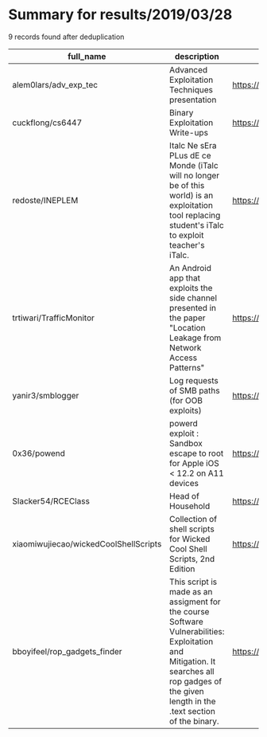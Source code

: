 
# Summary for results/2019/03/28
    
9 records found after deduplication

| full_name | description | html_url | matched_list | matched_count | pushed_at | size | stargazers_count | language | forks_count |
|---------------------------------------|----------------------------------------------------------------------------------------------------------------------------------------------------------------------------------------------|----------------------------------------------------------|----------------|-----------------|---------------------------|--------|--------------------|------------|---------------|
| alem0lars/adv_exp_tec | Advanced Exploitation Techniques presentation | https://github.com/alem0lars/adv_exp_tec | ['exploit'] | 1 | 2019-03-28 17:21:57+00:00 | 393 | 1 | JavaScript | 1 |
| cuckflong/cs6447 | Binary Exploitation Write-ups | https://github.com/cuckflong/cs6447 | ['exploit'] | 1 | 2019-03-28 02:21:45+00:00 | 8852 | 0 | Python | 0 |
| redoste/INEPLEM | Italc Ne sEra PLus dE ce Monde (iTalc will no longer be of this world) is an exploitation tool replacing student's iTalc to exploit teacher's iTalc. | https://github.com/redoste/INEPLEM | ['exploit'] | 1 | 2019-03-28 17:44:14+00:00 | 170 | 0 | C++ | 0 |
| trtiwari/TrafficMonitor | An Android app that exploits the side channel presented in the paper "Location Leakage from Network Access Patterns" | https://github.com/trtiwari/TrafficMonitor | ['exploit'] | 1 | 2019-03-28 18:19:29+00:00 | 10 | 1 | Java | 1 |
| yanir3/smblogger | Log requests of SMB paths (for OOB exploits) | https://github.com/yanir3/smblogger | ['exploit'] | 1 | 2019-03-28 19:01:33+00:00 | 6 | 0 | Python | 0 |
| 0x36/powend | powerd exploit : Sandbox escape to root for Apple iOS < 12.2 on A11 devices | https://github.com/0x36/powend | ['exploit'] | 1 | 2019-03-28 00:23:50+00:00 | 237 | 101 | C | 30 |
| Slacker54/RCEClass | Head of Household | https://github.com/Slacker54/RCEClass | ['rce'] | 1 | 2019-03-28 00:27:13+00:00 | 0 | 0 | nan | 0 |
| xiaomiwujiecao/wickedCoolShellScripts | Collection of shell scripts for Wicked Cool Shell Scripts, 2nd Edition | https://github.com/xiaomiwujiecao/wickedCoolShellScripts | ['shellcode'] | 1 | 2019-03-28 08:38:57+00:00 | 361 | 2 | Shell | 1 |
| bboyifeel/rop_gadgets_finder | This script is made as an assigment for the course Software Vulnerabilities: Exploitation and Mitigation. It searches all rop gadges of the given length in the .text section of the binary. | https://github.com/bboyifeel/rop_gadgets_finder | ['exploit'] | 1 | 2019-03-28 17:52:24+00:00 | 4 | 2 | Python | 1 |
